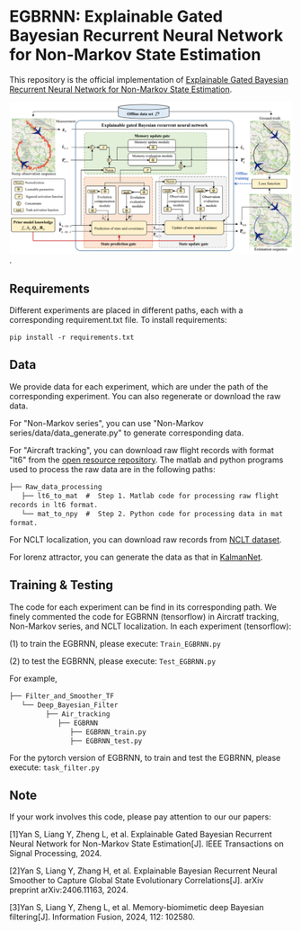 # EGBRNN: Explainable Gated Bayesian Recurrent Neural Network for Non-Markov State Estimation

This repository is the official implementation of [Explainable Gated Bayesian Recurrent Neural Network for Non-Markov State Estimation](https://ieeexplore.ieee.org/abstract/document/10508326).

![Illustrating the architecture of the proposed EGBRNN](EGBRNN.png).

## Requirements

Different experiments are placed in different paths, each with a corresponding requirement.txt file. To install requirements:

```setup
pip install -r requirements.txt
```
## Data
We provide data for each experiment, which are under the path of the corresponding experiment. You can also regenerate or download the raw data.

For "Non-Markov series", you can use "Non-Markov series/data/data_generate.py" to generate corresponding data.

For "Aircraft tracking", you can download raw flight records with format "lt6" from the [open resource repository](https://c3.ndc.nasa.gov/dashlink/resources/132/). 
The matlab and python programs used to process the raw data are in the following paths:
~~~~
├── Raw_data_processing
   ├── lt6_to_mat  #  Step 1. Matlab code for processing raw flight records in lt6 format.
   └── mat_to_npy  #  Step 2. Python code for processing data in mat format.
~~~~

For NCLT localization, you can download raw records from [NCLT dataset](https://robots.engin.umich.edu/nclt/). 

For lorenz attractor, you can generate the data as that in [KalmanNet](https://github.com/KalmanNet/KalmanNet_TSP).

## Training & Testing

The code for each experiment can be find in its corresponding path. We finely commented the code for EGBRNN (tensorflow) in Aircratf tracking, Non-Markov series, and NCLT localization. 
In each experiment (tensorflow):

(1) to train the EGBRNN, please execute:
```Train_EGBRNN.py```

(2) to test the EGBRNN, please execute:
```Test_EGBRNN.py```

For example,

~~~~
├── Filter_and_Smoother_TF
   └── Deep_Bayesian_Filter
         ├── Air_tracking
            ├── EGBRNN
               ├── EGBRNN_train.py
               ├── EGBRNN_test.py
~~~~

For the pytorch version of EGBRNN, to train and test the EGBRNN, please execute:
```task_filter.py```

<!-- ## Visualisation of Predicted Results
FlightLLM enables highly accurate trajectory prediction in line with flight dynamics.
![Illustrating the prediction result of FlightLLM](Pred_result.png)

## Uncertainty Quantification
FlightLLM can effectively measure the uncertainty of predictions.
![Illustrating the prediction uncertainty of FlightLLM](Uncertainty.png) -->

## Note

If your work involves this code, please pay attention to our our papers: 

[1]Yan S, Liang Y, Zheng L, et al. Explainable Gated Bayesian Recurrent Neural Network for Non-Markov State Estimation[J]. IEEE Transactions on Signal Processing, 2024.

[2]Yan S, Liang Y, Zhang H, et al. Explainable Bayesian Recurrent Neural Smoother to Capture Global State Evolutionary Correlations[J]. arXiv preprint arXiv:2406.11163, 2024.

[3]Yan S, Liang Y, Zheng L, et al. Memory-biomimetic deep Bayesian filtering[J]. Information Fusion, 2024, 112: 102580.

